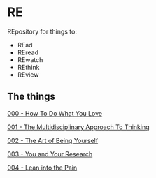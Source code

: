 # RE

REpository for things to:

- REad
- REread
- REwatch
- REthink
- REview

## The things

[000 - How To Do What You Love](things/000-How-to-do-what-you-love.md)

[001 - The Multidisciplinary Approach To Thinking](things/001-The-Multidisciplinary-Approach-To-Thinking.md)

[002 - The Art of Being Yourself](things/002-The-art-of-being-yourself.md)

[003 - You and Your Research](things/003-You-and-Your-Research.md)

[004 - Lean into the Pain](things/004-Lean-into-the-pain.md)
